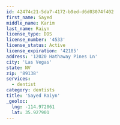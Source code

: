 ```yaml
---
id: 42474c21-5da7-4172-b9ed-d6d03074f402
first_name: Sayed
middle_name: Karim
last_name: Raiyn
license_type: DDS
license_number: '4533'
license_status: Active
license_expiration: '42185'
address: '12020 Hathaway Pines Ln'
city: 'Las Vegas'
state: NV
zip: '89138'
services:
  - dentist
category: dentists
title: 'Sayed Raiyn'
_geoloc:
  lng: -114.972061
  lat: 35.927901
---
```

